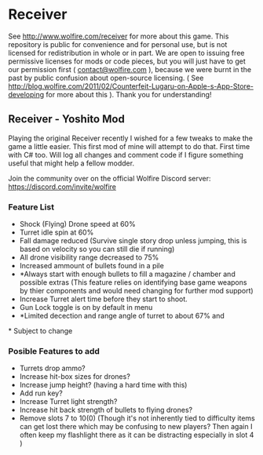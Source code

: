 Receiver
=====
See http://www.wolfire.com/receiver for more about this game. This repository is public for convenience and for personal use, but is not licensed for redistribution in whole or in part. We are open to issuing free permissive licenses for mods or code pieces, but you will just have to get our permission first ( contact@wolfire.com ), because we were burnt in the past by public confusion about open-source licensing. ( See http://blog.wolfire.com/2011/02/Counterfeit-Lugaru-on-Apple-s-App-Store-developing for more about this ). Thank you for understanding!

## Receiver - Yoshito Mod

Playing the original Receiver recently I wished for a few tweaks to make the game a little easier. This first mod of mine will attempt to do that. First time with C# too. Will log all changes and comment code if I figure something useful that might help a fellow modder.

Join the community over on the official Wolfire Discord server: https://discord.com/invite/wolfire


### Feature List
- Shock (Flying) Drone speed at 60%
- Turret idle spin at 60%
- Fall damage reduced (Survive single story drop unless jumping, this is based on velocity so you can still die if running)
- All drone visibility range decreased to 75%
- Increased ammount of bullets found in a pile
- *Always start with enough bullets to fill a magazine / chamber and possible extras (This feature relies on identifying base game weapons by thier components and would need changing for further mod support)
- Increase Turret alert time before they start to shoot.
- Gun Lock toggle is on by default in menu
- *Limited decection and range angle of turret to about 67% and 

\* Subject to change

### Posible Features to add
- Turrets drop ammo?
- Increase hit-box sizes for drones?
- Increase jump height? (having a hard time with this)
- Add run key?
- Increase Turret light strength?
- Increase hit back strength of bullets to flying drones?
- Remove slots 7 to 10(0) (Though it's not inherently tied to difficulty items can get lost there which may be confusing to new players? Then again I often keep my flashlight there as it can be distracting especially in slot 4 )

